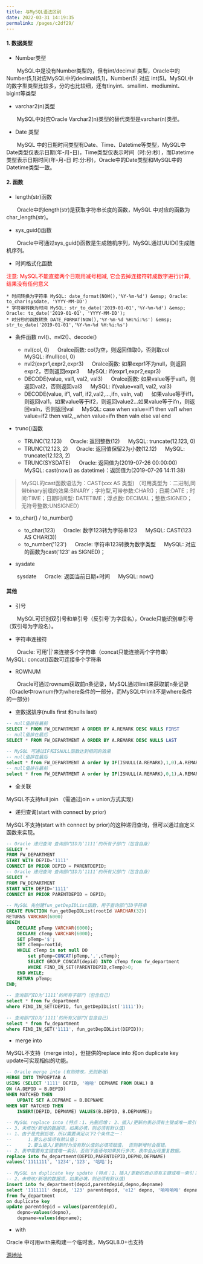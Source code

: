 ```yaml
---
title: 与MySQL语法区别
date: 2022-03-31 14:19:35
permalink: /pages/c2df29/
---
```




#### 1. 数据类型

* Number类型

&emsp;&emsp;MySQL中是没有Number类型的，但有int/decimal 类型，Oracle中的Number(5,1)对应MySQL中的decimal(5,1)，Number(5) 对应 int(5)。MySQL中的数字型类型比较多，分的也比较细，还有tinyint、smallint、mediumint、bigint等类型

* varchar2(n)类型

&emsp;&emsp;MySQL中对应Oracle Varchar2(n)类型的替代类型是varchar(n)类型。

* Date 类型

&emsp;&emsp;MySQL 中的日期时间类型有Date、Time、Datetime等类型，MySQL中Date类型仅表示日期(年-月-日)，Time类型仅表示时间（时:分:秒），而Datetime类型表示日期时间(年-月-日 时:分:秒)，Oracle中的Date类型和MySQL中的Datetime类型一致。

#### 2. 函数

* length(str)函数

&emsp;&emsp;Oracle中的length(str)是获取字符串长度的函数，MySQL 中对应的函数为char_length(str)。

* sys_guid()函数

&emsp;&emsp;Oracle中可通过sys_guid()函数是生成随机序列，MySQL通过UUID()生成随机序列。

* 时间格式化函数

<span style="color:red;">注意: MySQL不能直接两个日期用减号相减, 它会去掉连接符转成数字进行计算, 结果没有任何意义</span>

    * 时间转换为字符串 MySQL: date_format(NOW(),'%Y-%m-%d') &emsp; Oracle: to_char(sysdate, 'YYYY-MM-DD')
    * 字符串转换为时间 MySQL: str_to_date('2019-01-01','%Y-%m-%d') &emsp; Oracle: to_date('2019-01-01', 'YYYY-MM-DD');
    * 时分秒的函数转换 DATE_FORMAT(NOW(),'%Y-%m-%d %H:%i:%s') &emsp; str_to_date('2019-01-01','%Y-%m-%d %H:%i:%s')

* 条件函数 nvl()、nvl2()、decode()

    * nvl(col, 0) &emsp; Oralce函数: col为空，则返回值取0，否则取col &emsp; MySQL: ifnull(col, 0)
    * nvl2(expr1,expr2,expr3) &emsp; Oralce函数: 如果expr1不为null，则返回expr2，否则返回expr3 &emsp; MySQL: if(expr1,expr2,expr3)
    * DECODE(value, val1, val2, val3) &emsp; Oralce函数: 如果value等于val1，则返回val2，否则返回val3 &emsp; MySQL: if(value=val1, val2, val3)
    * DECODE(value, if1, val1, if2,val2,...,ifn, valn, val) &emsp; 如果value等于if1，则返回val1，如果value等于if2，则返回value2...如果value等于ifn，则返回valn，否则返回val &emsp; MySQL: case when value=if1 then val1 when value=if2 then val2,,,when value=ifn then valn else val end

* trunc()函数

    * TRUNC(12.123) &emsp; Oracle: 返回整数(12) &emsp; MySQL: truncate(12.123, 0)
    * TRUNC(12.123, 2) &emsp; Oracle: 返回值保留2为小数(12.12) &emsp; MySQL: truncate(12.123, 2)
    * TRUNC(SYSDATE) &emsp; Oracle: 返回值为(2019-07-26 00:00:00) &emsp; MySQL: cast(now() as datetime)：返回值为(2019-07-26 14:11:38)

> MySQL的cast函数语法为：CAST(xxx AS 类型) （可用类型为：二进制,同带binary前缀的效果:BINARY；字符型,可带参数:CHAR()；日期:DATE；时间:TIME；日期时间型: DATETIME；浮点数: DECIMAL；整数:SIGNED；无符号整数:UNSIGNED）

* to_char() / to_number()
    
    * to_char(123) &emsp; Oracle: 数字123转为字符串123 &emsp; MySQL: CAST(123 AS CHAR(3))
    * to_number('123') &emsp; Oracle: 字符串123转换为数字类型 &emsp; MySQL: 对应的函数为cast('123' as SIGNED)；

* sysdate

&emsp;&emsp;sysdate &emsp; Oracle: 返回当前日期+时间 &emsp; MySQL: now()

#### 其他

* 引号

&emsp;&emsp;MySQL可识别双引号和单引号（反引号`为字段名），Oracle只能识别单引号（双引号为字段名）。

* 字符串连接符

&emsp;&emsp;Oracle: 可用'||'来连接多个字符串（concat只能连接两个字符串）&emsp; MySQL: concat()函数可连接多个字符串

* ROWNUM

&emsp;&emsp;Oracle可通过rownum获取前n条记录，MySQL通过limit来获取前n条记录（Oracle中rownum作为where条件的一部分，而MySQL中limit不是where条件的一部分）

* 空数据排序(nulls first 和nulls last)

```sql
-- null值排在最前
SELECT * FROM FW_DEPARTMENT A ORDER BY A.REMARK DESC NULLS FIRST
-- null值排在最后
SELECT * FROM FW_DEPARTMENT A ORDER BY A.REMARK DESC NULLS LAST
 
-- MySQL 可通过IF和ISNULL函数达到相同的效果
-- null值排在最后
select * from FW_DEPARTMENT A order by IF(ISNULL(A.REMARK),1,0),A.REMARK desc
-- null值排在最前
select * from FW_DEPARTMENT A order by IF(ISNULL(A.REMARK),0,1),A.REMARK desc
```

* 全关联

MySQL不支持full join （需通过join + union方式实现）

* 递归查询(start with connect by prior)

MySQL不支持(start with connect by prior)的这种递归查询，但可以通过自定义函数来实现。

```sql
-- Oracle 递归查询 查询部门ID为‘1111’的所有子部门（包含自身）
SELECT *
FROM FW_DEPARTMENT
START WITH DEPID='1111'
CONNECT BY PRIOR DEPID = PARENTDEPID;
-- Oracle 递归查询 查询部门ID为‘1111’的所有父部门（包含自身）
SELECT *
FROM FW_DEPARTMENT
START WITH DEPID='1111'
CONNECT BY PRIOR PARENTDEPID = DEPID;
 
-- MySQL 先创建fun_getDepIDList函数，用于查询部门ID字符串
CREATE FUNCTION fun_getDepIDList(rootId VARCHAR(32))
RETURNS VARCHAR(6000)
BEGIN 
	DECLARE pTemp VARCHAR(6000);
	DECLARE cTemp VARCHAR(6000);
	SET pTemp='$';
	SET cTemp=rootId;
	WHILE cTemp is not null DO
		set pTemp=CONCAT(pTemp,',',cTemp);
		SELECT GROUP_CONCAT(depid) INTO cTemp from fw_department
		WHERE FIND_IN_SET(PARENTDEPID,cTemp)>0;
	END WHILE;
	RETURN pTemp;
END;
 
-- 查询部门ID为‘1111’的所有子部门（包含自己）
select * from fw_department
where FIND_IN_SET(DEPID, fun_getDepIDList('1111'));
 
-- 查询部门ID为‘1111’的所有父部门(包含自己)
select * from fw_department
where FIND_IN_SET('1111', fun_getDepIDList(DEPID));
```

* merge into

MySQL不支持（merge into），但提供的replace into 和on duplicate key update可实现相似的功能。

```sql
-- Oracle merge into (有则修改，无则新增)
MERGE INTO TMPDEPTAB A
USING (SELECT '1111' DEPID, '哈哈' DEPNAME FROM DUAL) B
ON (A.DEPID = B.DEPID)
WHEN MATCHED THEN 
	UPDATE SET A.DEPNAME = B.DEPNAME
WHEN NOT MATCHED THEN 
	INSERT(DEPID, DEPNAME) VALUES(B.DEPID, B.DEPNAME);
 
-- MySQL replace into (特点：1、先删后增； 2、插入/更新的表必须有主键或唯一索引；
-- 3、未修改/新增的数据项，如果必填，则必须有默认值)
-- 1、由于是先删后增，所以需要满足以下2个条件之一：
--      1.要么必填项有默认值； 
--      2.要么插入/更新时为没有默认值的必填项赋值， 否则新增时会报错。
-- 2、表中需要有主键或唯一索引，否则下面语句如果执行多次，表中会出现重复数据。
replace into fw_department(DEPID,PARENTDEPID,DEPNO,DEPNAME) 
values('1111111', '1234','123', '哈哈');
 
-- MySQL on duplicate key update (特点：1、插入/更新的表必须有主键或唯一索引；
-- 2、未修改/新增的数据项，如果必填，则必须有默认值)
insert into fw_department(depid,parentdepid,depno,depname)
select '1111111' depid, '123' parentdepid, 'e12' depno, '哈哈哈哈' depname
from fw_department
on duplicate key 
update parentdepid = values(parentdepid),
	depno=values(depno),
	depname=values(depname);
```

* with

Oracle 中可用with来构建一个临时表，MySQL8.0+也支持

[源地址](https://blog.csdn.net/lanmuhhh2015/article/details/97763615)
